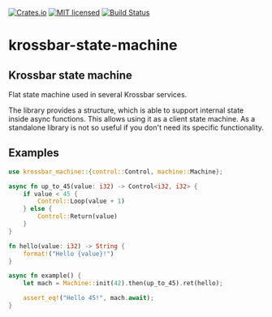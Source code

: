 [![Crates.io][crates-badge]][crates-url]
[![MIT licensed][mit-badge]][mit-url]
[![Build Status][actions-badge]][actions-url]

[crates-badge]: https://img.shields.io/crates/v/krossbar-rpc.svg
[crates-url]: https://crates.io/crates/krossbar-rpc
[mit-badge]: https://img.shields.io/badge/license-MIT-blue.svg
[mit-url]: https://github.com/krossbar-platform/krossbar-common/blob/main/LICENSE
[actions-badge]: https://github.com/krossbar-platform/krossbar-common/actions/workflows/ci.yml/badge.svg
[actions-url]: https://github.com/krossbar-platform/krossbar-common/actions/workflows/ci.yml

# krossbar-state-machine

## Krossbar state machine

Flat state machine used in several Krossbar services.

The library provides a structure, which is able to support internal state inside async functions.
This allows using it as a client state machine.
As a standalone library is not so useful if you don't need its specific functionality.

## Examples
```rust
use krossbar_machine::{control::Control, machine::Machine};

async fn up_to_45(value: i32) -> Control<i32, i32> {
    if value < 45 {
        Control::Loop(value + 1)
    } else {
        Control::Return(value)
    }
}

fn hello(value: i32) -> String {
    format!("Hello {value}!")
}

async fn example() {
    let mach = Machine::init(42).then(up_to_45).ret(hello);

    assert_eq!("Hello 45!", mach.await);
}
```
